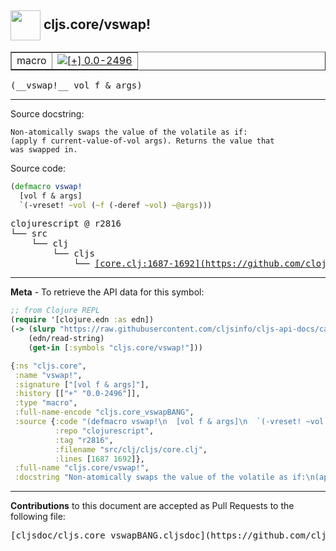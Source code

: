 ## <img width="48px" valign="middle" src="http://i.imgur.com/Hi20huC.png"> cljs.core/vswap!

 <table border="1">
<tr>

<td>macro</td>
<td><a href="https://github.com/cljsinfo/cljs-api-docs/tree/0.0-2496"><img valign="middle" alt="[+] 0.0-2496" src="https://img.shields.io/badge/+-0.0--2496-lightgrey.svg"></a> </td>
</tr>
</table>

 <samp>
(__vswap!__ vol f & args)<br>
</samp>

---




Source docstring:

```
Non-atomically swaps the value of the volatile as if:
(apply f current-value-of-vol args). Returns the value that
was swapped in.
```

Source code:

```clj
(defmacro vswap!
  [vol f & args]
  `(-vreset! ~vol (~f (-deref ~vol) ~@args)))
```

 <pre>
clojurescript @ r2816
└── src
    └── clj
        └── cljs
            └── <ins>[core.clj:1687-1692](https://github.com/clojure/clojurescript/blob/r2816/src/clj/cljs/core.clj#L1687-L1692)</ins>
</pre>


---

__Meta__ - To retrieve the API data for this symbol:

```clj
;; from Clojure REPL
(require '[clojure.edn :as edn])
(-> (slurp "https://raw.githubusercontent.com/cljsinfo/cljs-api-docs/catalog/cljs-api.edn")
    (edn/read-string)
    (get-in [:symbols "cljs.core/vswap!"]))
```

```clj
{:ns "cljs.core",
 :name "vswap!",
 :signature ["[vol f & args]"],
 :history [["+" "0.0-2496"]],
 :type "macro",
 :full-name-encode "cljs.core_vswapBANG",
 :source {:code "(defmacro vswap!\n  [vol f & args]\n  `(-vreset! ~vol (~f (-deref ~vol) ~@args)))",
          :repo "clojurescript",
          :tag "r2816",
          :filename "src/clj/cljs/core.clj",
          :lines [1687 1692]},
 :full-name "cljs.core/vswap!",
 :docstring "Non-atomically swaps the value of the volatile as if:\n(apply f current-value-of-vol args). Returns the value that\nwas swapped in."}

```

---

__Contributions__ to this document are accepted as Pull Requests to the following file:

 <pre>
[cljsdoc/cljs.core_vswapBANG.cljsdoc](https://github.com/cljsinfo/cljs-api-docs/blob/master/cljsdoc/cljs.core_vswapBANG.cljsdoc)
</pre>

